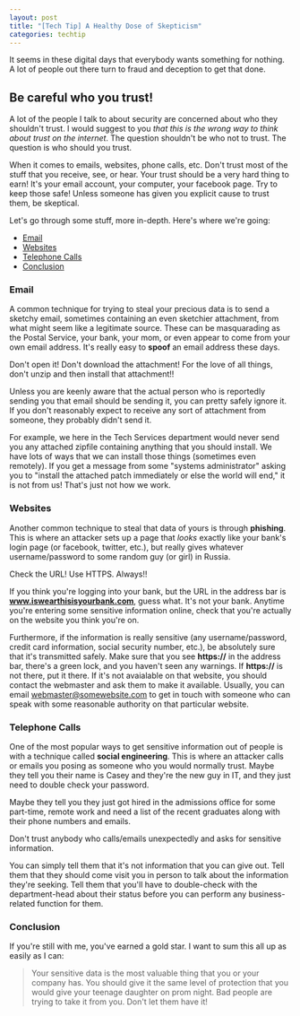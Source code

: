 ```yaml
---
layout: post
title: "[Tech Tip] A Healthy Dose of Skepticism"
categories: techtip
---
```

It seems in these digital days that everybody wants something for nothing.
A lot of people out there turn to fraud and deception to get that done.

## Be careful who you trust! ##

A lot of the people I talk to about security are concerned about who they
shouldn't trust. I would suggest to you _that this is the wrong way to
think about trust on the internet_. The question shouldn't be who not to
trust. The question is who should you trust.

When it comes to emails, websites, phone calls, etc. Don't trust most of
the stuff that you receive, see, or hear. Your trust should be a very hard
thing to earn! It's your email account, your computer, your facebook page.
Try to keep those safe! Unless someone has given you explicit cause to
trust them, be skeptical.

Let's go through some stuff, more in-depth. Here's where we're going:

- [Email](#email)
- [Websites](#websites)
- [Telephone Calls](#telephone-calls)
- [Conclusion](#conclusion)

### Email ###

A common technique for trying to steal your precious data is to send a sketchy
email, sometimes containing an even sketchier attachment, from what might
seem like a legitimate source. These can be masquarading as the Postal
Service, your bank, your mom, or even appear to come from your own email
address. It's really easy to __spoof__ an email address these days.

Don't open it! Don't download the attachment! For the love of all things,
don't unzip and then install that attachment!!

Unless you are keenly aware that the actual person who is reportedly
sending you that email should be sending it, you can pretty safely ignore
it. If you don't reasonably expect to receive any sort of attachment from
someone, they probably didn't send it.

For example, we here in the Tech Services department would never send you
any attached zipfile containing anything that you should install. We have
lots of ways that we can install those things (sometimes even remotely).
If you get a message from some "systems administrator" asking you to
"install the attached patch immediately or else the world will end," it
is not from us! That's just not how we work.

### Websites ###

Another common technique to steal that data of yours is through __phishing__.
This is where an attacker sets up a page that _looks_ exactly like your
bank's login page (or facebook, twitter, etc.), but really gives whatever
username/password to some random guy (or girl) in Russia.

Check the URL! Use HTTPS. Always!!

If you think you're logging into your bank, but the URL in the address
bar is __www.iswearthisisyourbank.com__, guess what. It's not your bank.
Anytime you're entering some sensitive information online, check that
you're actually on the website you think you're on.

Furthermore, if the information is really sensitive (any username/password,
credit card information, social security number, etc.), be absolutely
sure that it's transmitted safely. Make sure that you see __https://__ in
the address bar, there's a green lock, and you haven't seen any warnings.
If __https://__ is not there, put it there. If it's not avaialable on that
website, you should contact the webmaster and ask them to make it available.
Usually, you can email webmaster@somewebsite.com to get in touch with
someone who can speak with some reasonable authority on that particular
website.

### Telephone Calls ###

One of the most popular ways to get sensitive information out of people
is with a technique called __social engineering__. This is where an attacker
calls or emails you posing as someone who you would normally trust. Maybe
they tell you their name is Casey and they're the new guy in IT, and they
just need to double check your password.

Maybe they tell you they just got hired in the admissions office for some
part-time, remote work and need a list of the recent graduates along with
their phone numbers and emails.

Don't trust anybody who calls/emails unexpectedly and asks for sensitive
information.

You can simply tell them that it's not information that you can give out.
Tell them that they should come visit you in person to talk about the
information they're seeking. Tell them that you'll have to double-check
with the department-head about their status before you can perform any
business-related function for them.

### Conclusion ###

If you're still with me, you've earned a gold star. I want to sum this
all up as easily as I can:

>Your sensitive data is the most valuable thing that you or your company
>has. You should give it the same level of protection that you would give
>your teenage daughter on prom night. Bad people are trying to take it
>from you. Don't let them have it!
